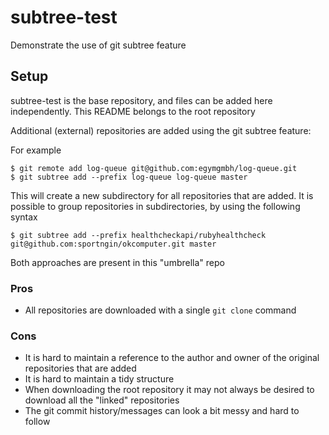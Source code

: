 # subtree-test

Demonstrate the use of git subtree feature

## Setup

subtree-test is the base repository, and files can be added here independently. This README belongs to the root repository

Additional (external) repositories are added using the git subtree feature:

For example

```
$ git remote add log-queue git@github.com:egymgmbh/log-queue.git
$ git subtree add --prefix log-queue log-queue master
```

This will create a new subdirectory for all repositories that are added.
It is possible to group repositories in subdirectories, by using the following syntax

``` 
$ git subtree add --prefix healthcheckapi/rubyhealthcheck git@github.com:sportngin/okcomputer.git master
```

Both approaches are present in this "umbrella" repo



### Pros

- All repositories are downloaded with a single ```git clone``` command

### Cons

- It is hard to maintain a reference to the author and owner of the original repositories that are added
- It is hard to maintain a tidy structure
- When downloading the root repository it may not always be desired to download all the "linked" repositories
- The git commit history/messages can look a bit messy and hard to follow